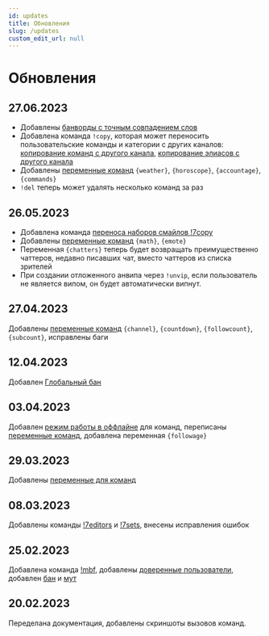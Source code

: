 ```yaml
---
id: updates
title: Обновления
slug: /updates
custom_edit_url: null
---
```


# Обновления

## 27.06.2023
- Добавлены [банворды с точным совпадением слов](banwords.md#банворды-с-точным-совпадением-слов)
- Добавлена команда `!copy`, которая может переносить пользовательские команды и категории с других каналов: [копирование команд с другого канала](commands/index.md#копирование-команд-с-другого-канала),  [копирование элиасов с другого канала](commands/index.md#копирование-команд-с-другого-канала)
- Добавлены [переменные команд](commands/variables.md) `{weather}`, `{horoscope}`, `{accountage}`, `{commands}`
- `!del` теперь может удалять несколько команд за раз


## 26.05.2023
- Добавлена команда [переноса наборов смайлов !7copy](7tv/copy.md)
- Добавлены [переменные команд](commands/variables.md) `{math}`, `{emote}`
- Переменная `{chatters}` теперь будет возвращать преимущественно чаттеров, недавно писавших чат, вместо чаттеров из списка зрителей
- При создании отложенного анвипа через `!unvip`, если пользователь не является випом, он будет автоматически випнут.


## 27.04.2023
Добавлены [переменные команд](commands/variables.md) `{channel}`, `{countdown}`, `{followcount}`, `{subcount}`, исправлены баги

## 12.04.2023
Добавлен [Глобальный бан](global_ban/index.md)

## 03.04.2023
Добавлен [режим работы в оффлайне](commands/index.md#режим-работы-в-оффлайне) для команд, переписаны [переменные команд](commands/variables.md), добавлена переменная `{followage}`

## 29.03.2023
Добавлены [переменные для команд](commands/variables.md)

## 08.03.2023
Добавлены команды [!7editors](7tv/editor.md#просмотр-редакторов) и [!7sets](7tv/set.md#просмотр-наборов), внесены исправления ошибок

## 25.02.2023
Добавлена команда [!mbf](massban.md#бан-новых-пользователей), добавлены [доверенные пользователи](trusted-users.md), добавлен [бан](other.md#бан) и [мут](other.md#мут)

## 20.02.2023
Переделана документация, добавлены скриншоты вызовов команд.